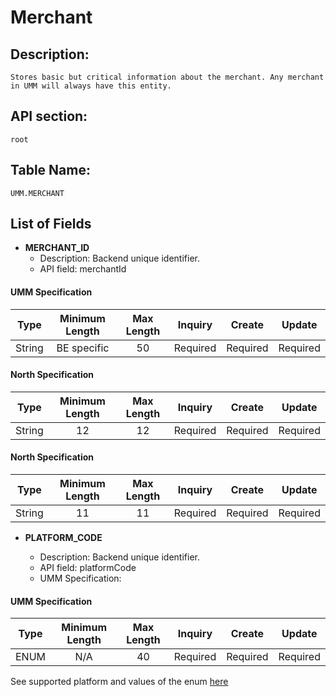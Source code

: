 # Merchant
## Description: 
    Stores basic but critical information about the merchant. Any merchant in UMM will always have this entity.
## API section: 
    root 
## Table Name: 
    UMM.MERCHANT
## List of Fields
* **MERCHANT_ID**
  * Description: Backend unique identifier.
  * API field: merchantId
<!--
type: tab
titles: UMM, North, South, GMA
-->
#### UMM Specification
| Type |Minimum Length|Max Length| Inquiry | Create  | Update  |
|------|:----------:|:--------:|:--------:|:-------:|:-------:|
|String|BE specific|50|Required|Required|Required|
<!--
type: tab
--> 
#### North Specification
| Type | Minimum Length | Max Length | Inquiry | Create  | Update  |
|------|:--------------:|:----------:|:--------:|:-------:|:-------:|
|String|       12       |     12     |Required|Required|Required|
<!--
type: tab
--> 
#### North Specification
| Type | Minimum Length | Max Length | Inquiry | Create  | Update  |
|------|:--------------:|:----------:|:--------:|:-------:|:-------:|
|String|       11       |     11     |Required|Required|Required|
<!-- type: tab-end -->

* **PLATFORM_CODE**
    * Description: Backend unique identifier.
    * API field: platformCode
    * UMM Specification:

  <!--type: tab
  titles: UMM
  -->
#### UMM Specification
| Type | Minimum Length | Max Length | Inquiry | Create  | Update  |
|------|:--------------:|:----------:|:--------:|:-------:|:-------:|
| ENUM |      N/A       |     40     |Required|Required|Required|

See supported platform and values of the enum [here](?path=docs/specification/supportedPlatforms.md])
<!-- type: tab-end -->
